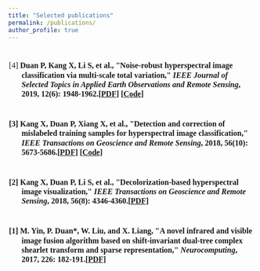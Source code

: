 ```yaml
---
title: "Selected publications"
permalink: /publications/
author_profile: true
---
```

<style>
.page__content p {
    margin: 0 0 0em;
}
p{
    /*margin: 0;*/
    /*padding: -30;*/
    /*line-height: 15px;*/
}
/* a{
	color:#7c1313;
} */
p.big {
  line-height: 1.2;
}
ul{
    /*margin: 0;*/
    /*padding: -30;*/
    line-height: 15px;
    margin-block-start: 0em;
    margin-block-end: 0em;
}
ul li, ol li {
    margin-bottom: 0.em;
}
h1, h2, h3, h4, h5, h6 {
	padding-bottom: 0.2em;
	margin: 1em 0 0.5em;
	border-bottom: 2px solid #f2f3f3;
}
br {
    line-height: 10px;
 }
</style>

<br>

<font face = "Times New Roman" size="3"> 
<ul>


<p class="big" style="text-indent: -1.6rem;margin-left: 0rem;">
<span> [4] <b>Duan P<b>, Kang X, Li S, et al., "Noise-robust hyperspectral image classification via multi-scale total variation," <i><b>IEEE Journal of Selected Topics in Applied Earth Observations and Remote Sensing</b></i>, 2019, 12(6): 1948-1962.[<a href="[https://ieeexplore.ieee.org/abstract/document/8725896]" target="_blank">PDF</a>] [<a href="https://github.com/PuhongDuan/MSTV-Noise-Robust-Hyperspectral-Image-Classification-via-Multi-Scale-Total-Variation" target="_blank">Code</a>]
</span>
</p>		
	
<br>	
<p class="big" style="text-indent: -1.6rem;margin-left: 0rem;">
<span> [3] Kang X, <b>Duan P<b>, Xiang X, et al., "Detection and correction of mislabeled training samples for hyperspectral image classification," <i><b>IEEE Transactions on Geoscience and Remote Sensing</b></i>, 2018, 56(10): 5673-5686.[<a href="https://www.sciencedirect.com/science/article/abs/pii/S0925231216314667" target="_blank">PDF</a>] [<a href="https://github.com/PuhongDuan/Hyperspectral-image-visualization" target="_blank">Code</a>]
</span>
</p>	
	
<br>	
<p class="big" style="text-indent: -1.6rem;margin-left: 0rem;">
<span> [2] Kang X, <b>Duan P<b>, Li S, et al., "Decolorization-based hyperspectral image visualization," <i><b>IEEE Transactions on Geoscience and Remote Sensing</b></i>, 2018, 56(8): 4346-4360.[<a href="https://www.sciencedirect.com/science/article/abs/pii/S0925231216314667" target="_blank">PDF</a>]
</span>
</p>
	
<br>
<p class="big" style="text-indent: -1.6rem;margin-left: 0rem;">
<span> [1] M. Yin, <b>P. Duan*</b>, W. Liu, and X. Liang, "A novel infrared and visible image fusion algorithm based on shift-invariant dual-tree complex shearlet transform and sparse representation," <i><b>Neurocomputing</b></i>, 2017, 226: 182-191.[<a href="https://www.sciencedirect.com/science/article/abs/pii/S0925231216314667" target="_blank">PDF</a>]
</span>
</p>

</ul>
</font>
